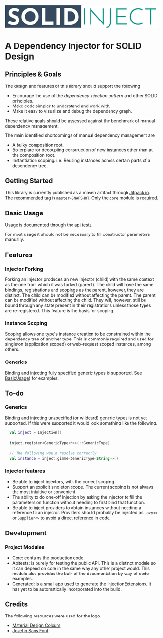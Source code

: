 ![SOLID Inject](logo.svg)

# A Dependency Injector for SOLID Design

## Principles & Goals

The design and features of this library should support the following

- Encourage the use of the _dependency injection pattern_ and other SOLID principles.
- Make code simpler to understand and work with.
- Make it easy to visualize and debug the dependency graph.

These relative goals should be assessed against the benchmark of manual dependency management.

The main identified shortcomings of manual dependency management are

- A bulky composition root.
- Boilerplate for decoupling construction of new instances other than at the composition root.
- Instantiation scoping. i.e. Reusing instances across certain parts of a dependency tree.

## Getting Started

This library is currently published as a maven artifact through [Jitpack.io](https://jitpack.io/#spauck/solid-inject).
The recommended tag is `master-SNAPSHOT`.
Only the `core` module is required.

## Basic Usage

Usage is documented through the [api tests](apitests/src/test/kotlin/solid/inject/).

For most usage it should not be necessary to fill constructor parameters manually.

## Features

### Injector Forking

Forking an injector produces an new injector (child) with the same context as the one from which it was forked (parent).
The child will have the same bindings, registrations and scopings as the parent, however, they are distinct.
The child can be modified without affecting the parent.
The parent can be modified without affecting the child.
They will, however, still be bound through any state present in their registrations unless those types are re-registered.
This feature is the basis for scoping.

### Instance Scoping

Scoping allows one type's instance creation to be constrained within the dependency tree of another type.
This is commonly required and used for singleton (application scoped) or web-request scoped instances, among others.

### Generics

Binding and injecting fully specified generic types is supported.
See [BasicUsage](./apitests/src/test/kotlin/solid/inject/BasicUsage.kt)) for examples.

## To-do

### Generics

Binding and injecting unspecified (or wildcard) generic types is not yet supported.
If this were supported it would look something like the following.

```kotlin
  val inject = Injection()

  inject.register<GenericType<*>>(::GenericType)

  // The following would resolve correctly
  val instance = inject.gimme<GenericType<String>>()
```

### Injector features

- Be able to inject injectors, with the correct scoping.
- Support an explicit singleton scope.
  The current scoping is not always the most intuitive or convenient.
- The ability to do one-off injection by asking the injector to fill the parameters on function without needing to first bind that function.
- Be able to inject providers to obtain instances without needing a reference to an injector.
  Providers should probably be injected as `Lazy<>` or `Supplier<>` to avoid a direct reference in code.

## Development

### Project Modules

- Core: contains the production code.
- Apitests: is purely for testing the public API.
  This is a distinct module so it can depend on core in the same way any other project would.
  This module also provides the bulk of the documentation by way of code examples.
- Generated: is a small app used to generate the InjectionExtensions.
  It has yet to be automatically incorporated into the build.

## Credits

The following resources were used for the logo.

- [Material Design Colours](https://material.io/resources/color/)
- [Josefin Sans Font](https://fonts.google.com/specimen/Josefin+Sans)
